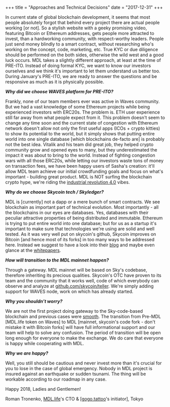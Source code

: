 +++
title = "Approaches and Technical Decisions"
date = "2017-12-31"
+++

In current state of global blockchain development, it seems that most people absolutely forgot that behind every project there are actual people working [or not]. So a stylish website with a geeky promising video, featuring Bitcoin or Ethereum addresses, gets people more attracted to invest, than a hardworking community, with respect-worthy leaders. People just send money blindly to a smart contract, without researching who's working on the concept, code, marketing, etc.
True KYC or due diligence should be performed on the both sides, otherwise the wild west and a good luck occurs.
MDL takes a slightly different approach, at least at the time of PRE-ITO. Instead of doing formal KYC, we want to know our investors ourselves and we think it's important to let them understand us better too. During January's PRE-ITO, we are ready to answer the questions and be responsive as much as it is physically possible.

***Why did we choose WAVES platform for PRE-ITO?***

Frankly, none of our team members ever was active in Waves community. But we had a vast knowledge of some Ethereum projects while being experienced investors with ERC20s. The problem is. ETH user experience still far away from what people expect from it. This problem doesn't seem to change any time soon and the current state of congestion with Ethereum network doesn't allow not only the first useful apps (ICOs + crypto kitties) to show its potential to the world, but it simply shows that putting entire world into one single database [which blockchains de-facto are] is probably not the best idea. Vitalik and his team did great job, they helped crypto community grow and opened eyes to many, but they underestimated the impact it was about to bring to the world. Instead of fighting congestion wars with all those ERC20s, while letting our investors waste tons of money on transaction fees, we have been happy users of Sasha's creation: it'll allow MDL team achieve our initial crowdfunding goals and focus on what's important - building great product. MDL is NOT surfing the blockchain crypto hype, we're riding the [industrial revolution 4.0](https://en.wikipedia.org/wiki/Industry_4.0) vibes.

***Why do we choose Skycoin tech / Skyledger?***

MDL is [currently] not a dapp or a mere bunch of smart contracts. We see blockchain as important part of technical evolution. Most importantly - all the blockchains in our eyes are databases. Yes, databases with their peculiar attractive properties of being distributed and immutable. Ethereum is trying to put entire world into one database; but for us as a startup it's important to make sure that technologies we're using are solid and well tested. As it was very well put on skycoin's github, Skycoin improves on Bitcoin [and hence most of its forks] in too many ways to be addressed here. Instead we suggest to have a look into their [blog](https://blog.skycoin.net) and maybe even glance at the [whitepapers](https://www.skycoin.net/whitepapers).

***How will transition to the MDL mainnet happen?***

Through a gateway. MDL mainnet will be based on Sky's codebase, therefore inheriting its precious qualities. Skycoin's OTC have proven to its team and the community that it works well, code of which everybody can observe and analyze at [github.com/skycoin/teller](https://github.com/MDLlife/teller). We're simply adding support for WAVES node, work on which has already started.

***Why you shouldn’t worry?***

We are not the first project doing gateway to the Sky-code-based blockchain and previous cases were [smooth](https://otc.skycoin.net). The transition from Pre-MDL [MDL.life token on Waves] to MDL [mainnet, skycoin's code fork - don't mistake it with Bitcoin forks] will have full informational support and our team will help to solve any confusion. The period of transition will be open long enough for everyone to make the exchange. We do care that everyone is happy while cooperating with MDL.

***Why we are happy?***

Well, you still should be cautious and never invest more than it's crucial for you to lose in the case of global emergency. Nobody in MDL project is insured against an earthquake or sudden tsunami. The thing will be workable according to our roadmap in any case.

Happy 2018, Ladies and Gentlemen!

Roman Tronenko, [MDL.life](http://MDL.life)'s CTO & [[gogo.tattoo](http://gogo.tattoo)'s initiator], Tokyo
